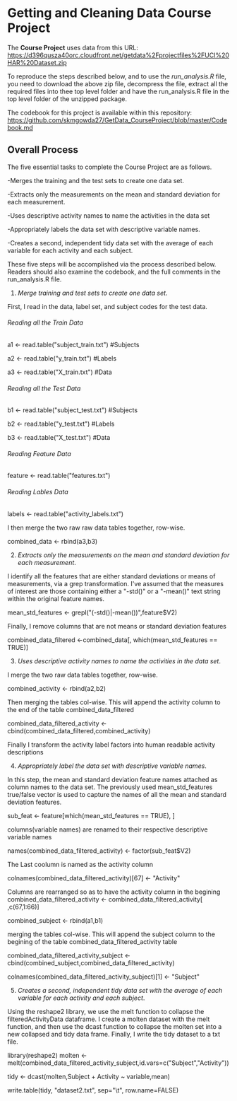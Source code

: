 # Getting and Cleaning Data Course Project

The **Course Project** uses data from this URL: https://d396qusza40orc.cloudfront.net/getdata%2Fprojectfiles%2FUCI%20HAR%20Dataset.zip

To reproduce the steps described below, and to use the *run_analysis.R* file, you need to download the above zip file, decompress the file, extract all the required files into thee top level folder and have the run_analysis.R file in the top level folder of the unzipped package.

The codebook for this project is available within this repository: https://github.com/skmgowda27/GetData_CourseProject/blob/master/Codebook.md

## Overall Process

The five essential tasks to complete the Course Project are as follows.

-Merges the training and the test sets to create one data set.

-Extracts only the measurements on the mean and standard deviation for each measurement.

-Uses descriptive activity names to name the activities in the data set

-Appropriately labels the data set with descriptive variable names.

-Creates a second, independent tidy data set with the average of each variable for each activity and each subject.

These five steps will be accomplished via the process described below. Readers should also examine the codebook, and the full comments in the run_analysis.R file.

1. *Merge training and test sets to create one data set*.

First, I read in the data, label set, and subject codes for the test data.

###### Reading all the Train Data

a1 <- read.table("subject_train.txt")  #Subjects

a2 <- read.table("y_train.txt")        #Labels

a3 <- read.table("X_train.txt")        #Data

###### Reading all the Test Data

b1 <- read.table("subject_test.txt")  #Subjects

b2 <- read.table("y_test.txt")        #Labels

b3 <- read.table("X_test.txt")         #Data

###### Reading Feature Data

feature <- read.table("features.txt")


###### Reading Lables Data

labels <- read.table("activity_labels.txt")

I then merge the two raw raw data tables together, row-wise. 

combined_data <- rbind(a3,b3)

2. *Extracts only the measurements on the mean and standard deviation for each measurement*.

I identify all the features that are either standard deviations or means of measurements, via a grep transformation. I've assumed that the measures of interest are those containing either a "-std()" or a "-mean()" text string within the original feature names.

mean_std_features  <- grepl("(-std()|-mean())",feature$V2)

Finally, I remove columns that are not means or standard deviation features

combined_data_filtered <-combined_data[, which(mean_std_features == TRUE)]

3. *Uses descriptive activity names to name the activities in the data set*.

I merge the two raw data tables together, row-wise.

combined_activity <- rbind(a2,b2)

Then merging the tables col-wise. This will append the activity column to the end of the table combined_data_filtered

combined_data_filtered_activity <- cbind(combined_data_filtered,combined_activity)

Finally I transform the activity label factors into human readable activity descriptions 


4. *Appropriately label the data set with descriptive variable names*.

In this step, the mean and standard deviation feature names attached as column names to the data set. The previously used mean_std_features true/false vector is used to capture the names of all the mean and standard deviation features.

sub_feat <- feature[which(mean_std_features == TRUE), ]

columns(variable names) are renamed to their respective descriptive variable names

names(combined_data_filtered_activity) <- factor(sub_feat$V2)

The Last coolumn is named as the activity column

colnames(combined_data_filtered_activity)[67] <- "Activity"

Columns are rearranged so as to have the activity column in the begining
combined_data_filtered_activity <- combined_data_filtered_activity[ ,c(67,1:66)]


combined_subject <- rbind(a1,b1)

merging the tables col-wise. This will append the subject column to the begining of the table combined_data_filtered_activity table

combined_data_filtered_activity_subject <- cbind(combined_subject,combined_data_filtered_activity)

colnames(combined_data_filtered_activity_subject)[1] <- "Subject"

5. *Creates a second, independent tidy data set with the average of each variable for each activity and each subject*.

Using the reshape2 library, we use the melt function to collapse the filteredActivityData dataframe. I create a molten dataset with the melt function, and then use the dcast function to collapse the molten set into a new collapsed and tidy data frame. Finally, I write the tidy dataset to a txt file.

library(reshape2)
molten <- melt(combined_data_filtered_activity_subject,id.vars=c("Subject","Activity"))

tidy <- dcast(molten,Subject + Activity ~ variable,mean)

write.table(tidy, "dataset2.txt", sep="\t", row.name=FALSE)
